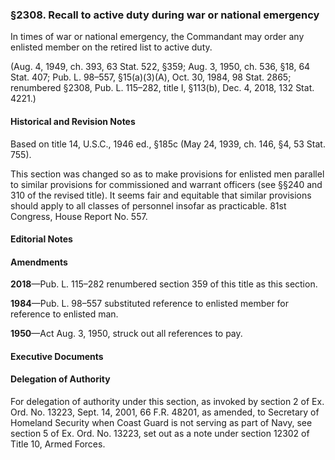 ### §2308. Recall to active duty during war or national emergency ###

In times of war or national emergency, the Commandant may order any enlisted member on the retired list to active duty.

(Aug. 4, 1949, ch. 393, 63 Stat. 522, §359; Aug. 3, 1950, ch. 536, §18, 64 Stat. 407; Pub. L. 98–557, §15(a)(3)(A), Oct. 30, 1984, 98 Stat. 2865; renumbered §2308, Pub. L. 115–282, title I, §113(b), Dec. 4, 2018, 132 Stat. 4221.)

#### Historical and Revision Notes ####

Based on title 14, U.S.C., 1946 ed., §185c (May 24, 1939, ch. 146, §4, 53 Stat. 755).

This section was changed so as to make provisions for enlisted men parallel to similar provisions for commissioned and warrant officers (see §§240 and 310 of the revised title). It seems fair and equitable that similar provisions should apply to all classes of personnel insofar as practicable. 81st Congress, House Report No. 557.

#### **Editorial Notes** ####

#### Amendments ####

**2018**—Pub. L. 115–282 renumbered section 359 of this title as this section.

**1984**—Pub. L. 98–557 substituted reference to enlisted member for reference to enlisted man.

**1950**—Act Aug. 3, 1950, struck out all references to pay.

#### **Executive Documents** ####

#### Delegation of Authority ####

For delegation of authority under this section, as invoked by section 2 of Ex. Ord. No. 13223, Sept. 14, 2001, 66 F.R. 48201, as amended, to Secretary of Homeland Security when Coast Guard is not serving as part of Navy, see section 5 of Ex. Ord. No. 13223, set out as a note under section 12302 of Title 10, Armed Forces.